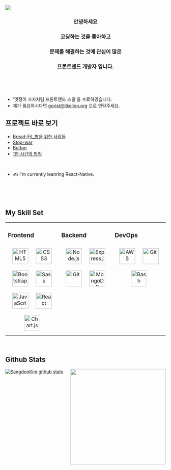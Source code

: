 ![](https://capsule-render.vercel.app/api?type=Waving&color=auto&height=300&section=header&text=SangDon&fontSize=40)

<!--윤식님 감사합니다-->
### <p align ="center"> 안녕하세요 </p>
### <p align ="center">코딩하는 것을 좋아하고 </p>
### <p align ="center">문제를 해결하는 것에 관심이 많은 </p>
### <p align ="center">프론트엔드 개발자 입니다.</p>
<br>
<br>
<br>

  

- '멋쟁이 사자처럼 프론트앤드 스쿨'을 수료하였습니다.
- 제가 필요하시다면 gorist@likelion.org 으로 연락주세요.

## 프로젝트 바로 보기

- <a href="https://bread-fit-react.vercel.app/">Bread-Fit_빵을 위한 사람들</a>
- <a href="https://stopwar.co.kr/">Stop-war</a>
- <a href="https://www.mybutton.shop/">Button</a>
- <a href="https://sangdon1029.github.io/HLDIT-TB-EXP/">1만 시간의 법칙</a>

<br>

- ✍ I'm currently leanring React-Native.
<br>
<br>
<br>


## My Skill Set  
<table><tr><td valign="top" width="33%">



### Frontend  
<div align="center">  
<img style="margin: 10px" src="https://profilinator.rishav.dev/skills-assets/html5-original-wordmark.svg" alt="HTML5" height="50" />  
<img style="margin: 10px" src="https://profilinator.rishav.dev/skills-assets/css3-original-wordmark.svg" alt="CSS3" height="50" />  
<img style="margin: 10px" src="https://profilinator.rishav.dev/skills-assets/bootstrap-plain.svg" alt="Bootstrap" height="50" />  
<img style="margin: 10px" src="https://profilinator.rishav.dev/skills-assets/sass-original.svg" alt="Sass" height="50" />  
<img style="margin: 10px" src="https://profilinator.rishav.dev/skills-assets/javascript-original.svg" alt="JavaScript" height="50" />   
<img style="margin: 10px" src="https://profilinator.rishav.dev/skills-assets/react-original-wordmark.svg" alt="React" height="50" />  
<img style="margin: 10px" src="https://profilinator.rishav.dev/skills-assets/logo-title.svg" alt="Chart.js" height="50" />  
</div>

</td><td valign="top" width="33%">



### Backend  
<div align="center">   
<img style="margin: 10px" src="https://profilinator.rishav.dev/skills-assets/nodejs-original-wordmark.svg" alt="Node.js" height="50" />  
<img style="margin: 10px" src="https://profilinator.rishav.dev/skills-assets/express-original-wordmark.svg" alt="Express.js" height="50" />  
<img style="margin: 10px" src="https://profilinator.rishav.dev/skills-assets/git-scm-icon.svg" alt="Git" height="50" />  
<img style="margin: 10px" src="https://profilinator.rishav.dev/skills-assets/mongodb-original-wordmark.svg" alt="MongoDB" height="50" />  
</div>

</td><td valign="top" width="33%">



### DevOps  
<div align="center">  
<img style="margin: 10px" src="https://profilinator.rishav.dev/skills-assets/amazonwebservices-original-wordmark.svg" alt="AWS" height="50" />  
<img style="margin: 10px" src="https://profilinator.rishav.dev/skills-assets/git-scm-icon.svg" alt="Git" height="50" />  
<img style="margin: 10px" src="https://profilinator.rishav.dev/skills-assets/gnu_bash-icon.svg" alt="Bash" height="50" />  
</div>

</td></tr></table>  

<br/>  


## Github Stats  
<img src="https://github-readme-stats.vercel.app/api/top-langs/?username=Sangdon1029&hide_border=true&layout=compact" align="right" width="300px" />  

[![SangdonKim github stats](https://github-readme-stats.vercel.app/api?username=Sangdon1029&count_private=true&bg_color=gold)](https://github.com/anuraghazra/github-readme-stats)








